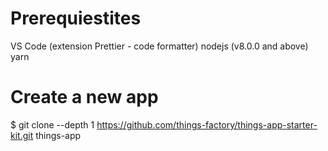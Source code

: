 # Prerequiestites

VS Code (extension Prettier - code formatter)
nodejs (v8.0.0 and above)
yarn

# Create a new app

$ git clone --depth 1 https://github.com/things-factory/things-app-starter-kit.git things-app
